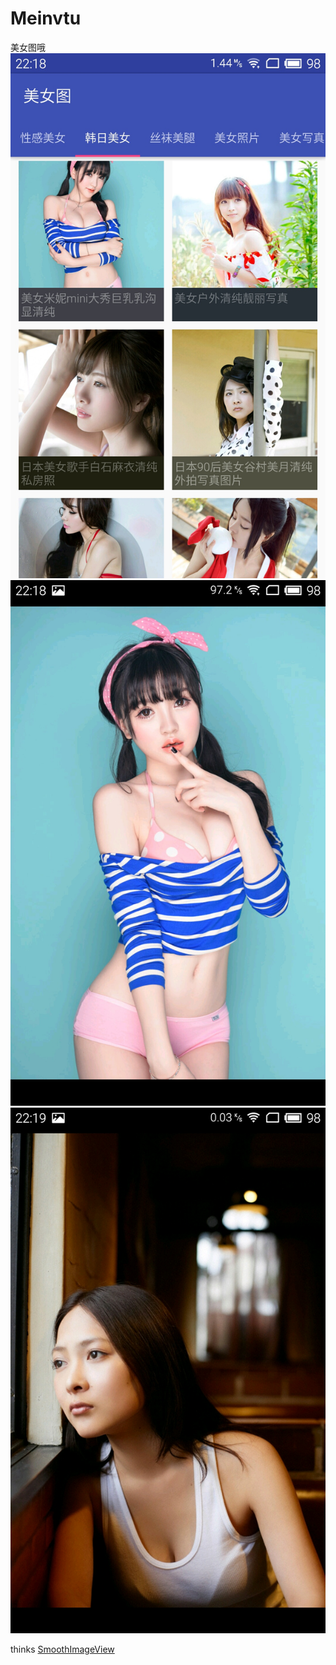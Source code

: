 # Meinvtu
美女图哦
![Alt text](/screenshots/S60313-221814.jpg)
![Alt text](/screenshots/S60313-221825.jpg)
![Alt text](/screenshots/S60313-221906.jpg)
 
 thinks [SmoothImageView](https://github.com/liukkevin/SmoothImageView)


